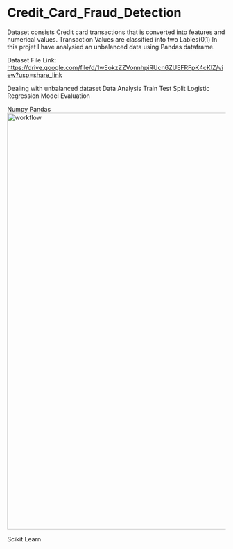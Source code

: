 # Credit_Card_Fraud_Detection 

Dataset consists Credit card transactions that is converted into features and numerical values. 
Transaction Values are classified into two Lables(0,1)
In this projet I have analysied an unbalanced data using Pandas dataframe.



Dataset File Link:
https://drive.google.com/file/d/1wEokzZZVonnhpiRUcn6ZUEFRFpK4cKlZ/view?usp=share_link

Dealing with unbalanced dataset
Data Analysis
Train Test Split 
Logistic Regression Model
Evaluation

 
Numpy 
Pandas<img width="960" alt="workflow" src="https://github.com/Brooklynn29/Credit_Card_Fraud_Detection/assets/102893908/223ae019-9505-4a60-addb-00567a1f59bf">

Scikit Learn
